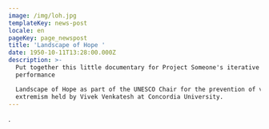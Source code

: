 ```yaml
---
image: /img/loh.jpg
templateKey: news-post
locale: en
pageKey: page_newspost
title: 'Landscape of Hope '
date: 1950-10-11T13:28:00.000Z
description: >-
  Put together this little documentary for Project Someone's iterative
  performance 

  Landscape of Hope as part of the UNESCO Chair for the prevention of violent
  extremism held by Vivek Venkatesh at Concordia University.
---
```

.
